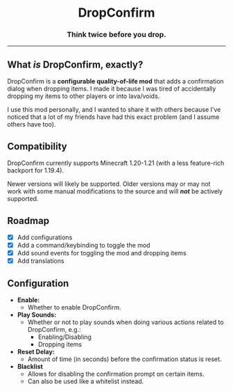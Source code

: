 <div align="center">
  <h1>DropConfirm</h1>
  <h3>Think twice before you drop.</h3>
</div>

---

## What *is* DropConfirm, exactly?

DropConfirm is a **configurable quality-of-life mod** that adds a confirmation dialog when dropping items. I made it
because I was tired of accidentally dropping my items to other players or into lava/voids.

I use this mod personally, and I wanted to share it with others because I've noticed that a lot of my friends have had
this exact problem (and I assume others have too).

## Compatibility

DropConfirm currently supports Minecraft 1.20-1.21 (with a less feature-rich backport for 1.19.4).

Newer versions will likely be supported. Older versions may or may not work with some manual modifications to the source
and will ***not*** be actively supported.

## Roadmap

- [x] Add configurations
- [x] Add a command/keybinding to toggle the mod
- [x] Add sound events for toggling the mod and dropping items
- [x] Add translations

## Configuration

- **Enable:**
    - Whether to enable DropConfirm.
- **Play Sounds:**
    - Whether or not to play sounds when doing various actions related to DropConfirm, e.g.:
        - Enabling/Disabling
        - Dropping items
- **Reset Delay:**
    - Amount of time (in seconds) before the confirmation status is reset.
- **Blacklist**
    - Allows for disabling the confirmation prompt on certain items.
    - Can also be used like a whitelist instead.
